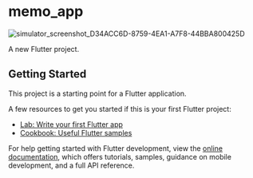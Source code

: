 # memo_app
![simulator_screenshot_D34ACC6D-8759-4EA1-A7F8-44BBA800425D](https://user-images.githubusercontent.com/90631432/188307369-f43ef2cf-452a-49d2-88d4-3e9d3c965808.png)

A new Flutter project.

## Getting Started

This project is a starting point for a Flutter application.

A few resources to get you started if this is your first Flutter project:

- [Lab: Write your first Flutter app](https://docs.flutter.dev/get-started/codelab)
- [Cookbook: Useful Flutter samples](https://docs.flutter.dev/cookbook)

For help getting started with Flutter development, view the
[online documentation](https://docs.flutter.dev/), which offers tutorials,
samples, guidance on mobile development, and a full API reference.
